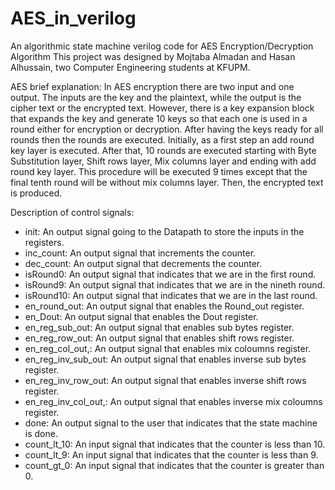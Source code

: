 # AES_in_verilog
An algorithmic state machine verilog code for AES Encryption/Decryption Algorithm
This project was designed by Mojtaba Almadan and Hasan Alhussain, two Computer Engineering students at KFUPM.

AES brief explanation:
In AES encryption there are two input and one output. The inputs are the 
key and the plaintext, while the output is the cipher text or the encrypted text. 
However, there is a key expansion block that expands the key and generate 10 
keys so that each one is used in a round either for encryption or decryption. After 
having the keys ready for all rounds then the rounds are executed. Initially, as a 
first step an add round key layer is executed. After that, 10 rounds are executed 
starting with Byte Substitution layer, Shift rows layer, Mix columns layer and 
ending with add round key layer. This procedure will be executed 9 times except 
that the final tenth round will be without mix columns layer. Then, the encrypted 
text is produced.

Description of control signals:
- init: 
An output signal going to the Datapath to store the inputs in the registers.
- inc_count:
An output signal that increments the counter.
- dec_count:
An output signal that decrements the counter.
- isRound0:
An output signal that indicates that we are in the first round.
- isRound9:
An output signal that indicates that we are in the nineth round.
- isRound10:
An output signal that indicates that we are in the last round.
- en_round_out:
An output signal that enables the Round_out register.
- en_Dout:
An output signal that enables the Dout register.
- en_reg_sub_out:
An output signal that enables sub bytes register.
- en_reg_row_out:
An output signal that enables shift rows register.
- en_reg_col_out,:
An output signal that enables mix coloumns register.
- en_reg_inv_sub_out:
An output signal that enables inverse sub bytes register.
- en_reg_inv_row_out:
An output signal that enables inverse shift rows register.
- en_reg_inv_col_out,:
An output signal that enables inverse mix coloumns register.
- done:
An output signal to the user that indicates that the state machine is done.
- count_lt_10:
An input signal that indicates that the counter is less than 10.
- count_lt_9:
An input signal that indicates that the counter is less than 9.
- count_gt_0:
An input signal that indicates that the counter is greater than 0.

